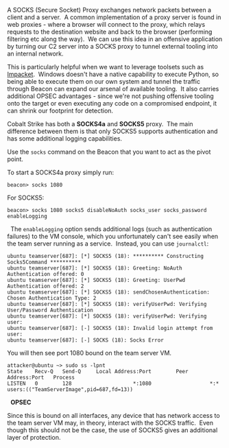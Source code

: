 A SOCKS (Secure Socket) Proxy exchanges network packets between a client and a server.  A common implementation of a proxy server is found in web proxies - where a browser will connect to the proxy, which relays requests to the destination website and back to the browser (performing filtering etc along the way).  We can use this idea in an offensive application by turning our C2 server into a SOCKS proxy to tunnel external tooling into an internal network.

This is particularly helpful when we want to leverage toolsets such as [Impacket](https://github.com/SecureAuthCorp/impacket).  Windows doesn't have a native capability to execute Python, so being able to execute them on our own system and tunnel the traffic through Beacon can expand our arsenal of available tooling.  It also carries additional OPSEC advantages - since we're not pushing offensive tooling onto the target or even executing any code on a compromised endpoint, it can shrink our footprint for detection.

Cobalt Strike has both a **SOCKS4a** and **SOCKS5** proxy.  The main difference between them is that only SOCKS5 supports authentication and has some additional logging capabilities.

Use the `socks` command on the Beacon that you want to act as the pivot point.

To start a SOCKS4a proxy simply run:
```
beacon> socks 1080
````
  

For SOCKS5:
```
beacon> socks 1080 socks5 disableNoAuth socks_user socks_password enableLogging
```
  The `enableLogging` option sends additional logs (such as authentication failures) to the VM console, which you unfortunately can't see easily when the team server running as a service.  Instead, you can use `journalctl`:  
  
```
ubuntu teamserver[687]: [*] SOCKS5 (18): ********** Constructing Socks5Command **********
ubuntu teamserver[687]: [*] SOCKS5 (18): Greeting: NoAuth Authentication offered: 0
ubuntu teamserver[687]: [*] SOCKS5 (18): Greeting: UserPwd Authentication offered: 2
ubuntu teamserver[687]: [*] SOCKS5 (18): sendChosenAuthentication: Chosen Authentication Type: 2
ubuntu teamserver[687]: [*] SOCKS5 (18): verifyUserPwd: Verifying User/Password Authentication
ubuntu teamserver[687]: [*] SOCKS5 (18): verifyUserPwd: Verifying user:
ubuntu teamserver[687]: [-] SOCKS5 (18): Invalid login attempt from user:
ubuntu teamserver[687]: [-] SOCKS (18): Socks Error
```
  

You will then see port 1080 bound on the team server VM.
```
attacker@ubuntu ~> sudo ss -lpnt
State    Recv-Q   Send-Q     Local Address:Port        Peer Address:Port   Process
LISTEN   0        128                    *:1080                   *:*       users:(("TeamServerImage",pid=687,fd=13))
```

  **OPSEC**  
  
Since this is bound on all interfaces, any device that has network access to the team server VM may, in theory, interact with the SOCKS traffic.  Even though this should not be the case, the use of SOCKS5 gives an additional layer of protection.